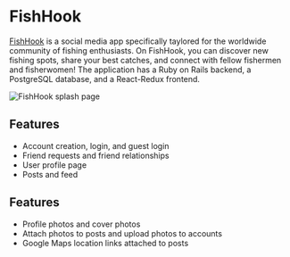 # FishHook

[FishHook](https://www.google.com) is a social media app specifically taylored for the worldwide community of fishing enthusiasts. On FishHook, you can discover new fishing spots, share your best catches, and connect with fellow fishermen and fisherwomen! The application has a Ruby on Rails backend, a PostgreSQL database, and a React-Redux frontend.

![FishHook splash page](file:/Users/campbelloleson/Desktop/Screen%20Shot%202019-08-09%20at%2010.55.53%20AM.png)

## Features
* Account creation, login, and guest login
* Friend requests and friend relationships
* User profile page
* Posts and feed

## Features
* Profile photos and cover photos
* Attach photos to posts and upload photos to accounts
* Google Maps location links attached to posts
